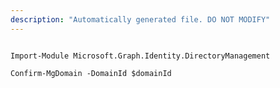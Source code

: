 ```yaml
---
description: "Automatically generated file. DO NOT MODIFY"
---
```


```powershellv1

Import-Module Microsoft.Graph.Identity.DirectoryManagement

Confirm-MgDomain -DomainId $domainId

```